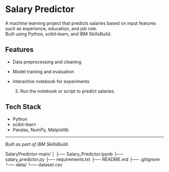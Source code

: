 # Salary Predictor

A machine learning project that predicts salaries based on input features such as experience, education, and job role.  
Built using Python, scikit‑learn, and IBM SkillsBuild.

## Features
- Data preprocessing and cleaning
- Model training and evaluation
- Interactive notebook for experiments

  3. Run the notebook or script to predict salaries.

## Tech Stack
- Python
- scikit-learn
- Pandas, NumPy, Matplotlib

---
*Built as part of IBM SkillsBuild.*

SalaryPredictor-main/
│
├── Salary_Predictor.ipynb
├── salary_predictor.py
├── requirements.txt
├── README.md
├── .gitignore
└── data/
    └── dataset.csv
